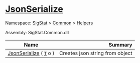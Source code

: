 # [JsonSerialize](./SerializationHelper-100664031.md)

Namespace: [SigStat]() > [Common](./../../README.md) > [Helpers](./../README.md)

Assembly: SigStat.Common.dll

| Name | Summary  |
| ------| -----------:|
| [JsonSerialize](./SerializationHelper-100664031.md) ( [`T`](./SerializationHelper-100664031.md) o ) | Creates json string from object
